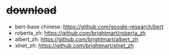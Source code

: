 # ~~download~~
- bert-base chinese: https://github.com/google-research/bert
- roberta_zh: https://github.com/brightmart/roberta_zh
- albert_zh: https://github.com/brightmart/albert_zh
- xlnet_zh: https://github.com/brightmart/xlnet_zh


